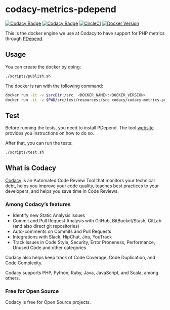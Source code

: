 # codacy-metrics-pdepend

[![Codacy Badge](https://api.codacy.com/project/badge/Grade/340bcc650709447c9fc394e00ae81b67)](https://www.codacy.com/gh/codacy/codacy-metrics-pdepend?utm_source=github.com&amp;utm_medium=referral&amp;utm_content=codacy/codacy-metrics-pdepend&amp;utm_campaign=Badge_Grade)
[![Codacy Badge](https://api.codacy.com/project/badge/Coverage/340bcc650709447c9fc394e00ae81b67)](https://www.codacy.com/gh/codacy/codacy-metrics-pdepend?utm_source=github.com&utm_medium=referral&utm_content=codacy/codacy-metrics-pdepend&utm_campaign=Badge_Coverage)
[![CircleCI](https://circleci.com/gh/codacy/codacy-metrics-pdepend.svg?style=svg)](https://circleci.com/gh/codacy/codacy-metrics-pdepend)
[![Docker Version](https://images.microbadger.com/badges/version/codacy/codacy-metrics-pdepend.svg)](https://microbadger.com/images/codacy/codacy-metrics-pdepend "Get your own version badge on microbadger.com")

This is the docker engine we use at Codacy to have support for PHP metrics through [PDepend](https://pdepend.org/).

## Usage

You can create the docker by doing:

```bash
./scripts/publish.sh
```

The docker is ran with the following command:

```bash
docker run -it -v $srcDir:/src  <DOCKER_NAME>:<DOCKER_VERSION>
docker run -it -v $PWD/src/test/resources:/src codacy/codacy-metrics-pdepend:latest
```

## Test

Before running the tests, you need to install PDepend. The tool [website](https://pdepend.org/) provides you instructions on how to do so.

After that, you can run the tests:

```bash
./scripts/test.sh
```

## What is Codacy

[Codacy](https://www.codacy.com/) is an Automated Code Review Tool that monitors your technical debt, helps you improve your code quality, teaches best practices to your developers, and helps you save time in Code Reviews.

### Among Codacy’s features

- Identify new Static Analysis issues
- Commit and Pull Request Analysis with GitHub, BitBucket/Stash, GitLab (and also direct git repositories)
- Auto-comments on Commits and Pull Requests
- Integrations with Slack, HipChat, Jira, YouTrack
- Track issues in Code Style, Security, Error Proneness, Performance, Unused Code and other categories

Codacy also helps keep track of Code Coverage, Code Duplication, and Code Complexity.

Codacy supports PHP, Python, Ruby, Java, JavaScript, and Scala, among others.

### Free for Open Source

Codacy is free for Open Source projects.
